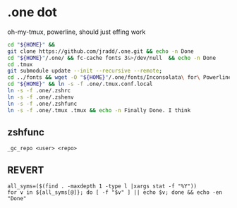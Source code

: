 # .one dot
oh-my-tmux, powerline, should just effing work



```zsh 
cd "${HOME}" &&
git clone https://github.com/jradd/.one.git && echo -n Done
cd "${HOME}"/.one/ && fc-cache fonts 3&>/dev/null  && echo -n Done
cd .tmux
git submodule update --init --recursive --remote;
cd ../fonts && wget -O "${HOME}"/.one/fonts/Inconsolata\ for\ Powerline.otf https://github.com/powerline/fonts/raw/master/Inconsolata/Inconsolata\ for\ Powerline.otf
cd "${HOME}" && ln -s -f .one/.tmux.conf.local
ln -s -f .one/.zshrc
ln -s -f .one/.zshenv
ln -s -f .one/.zshfunc
ln -s -f .one/.tmux .tmux && echo -n Finally Done. I think 
```

## zshfunc
`_gc_repo <user> <repo>`


## REVERT

```
all_syms=($(find . -maxdepth 1 -type l |xargs stat -f "%Y"))               
for v in ${all_syms[@]}; do [ -f "$v" ] || echo $v; done && echo -en "Done"
```
